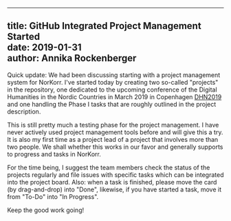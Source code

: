 -------------------
title: GitHub Integrated Project Management Started<br>
date: 2019-01-31<br>
author: Annika Rockenberger<br>
-------------------

Quick update: We had been discussing starting with a project management system for NorKorr. I've started today by creating two
so-called "projects" in the repository, one dedicated to the upcoming conference of the Digital Humanities in the Nordic Countries
in March 2019 in Copenhagen [DHN2019](https://github.com/arockenberger/NorKorr/projects/3) and one handling the Phase I tasks
that are roughly outlined in the project description.

This is still pretty much a testing phase for the project management. I have never actively used project management tools before
and will give this a try. It is also my first time as a project lead of a project that involves more than two people. We shall 
whether this works in our favor and generally supports to progress and tasks in NorKorr.

For the time being, I suggest the team members check the status of the projects regularly and file issues with specific tasks
which can be integrated into the project board. Also: when a task is finished, please move the card (by drag-and-drop) into "Done",
likewise, if you have started a task, move it from "To-Do" into "In Progress".

Keep the good work going!
